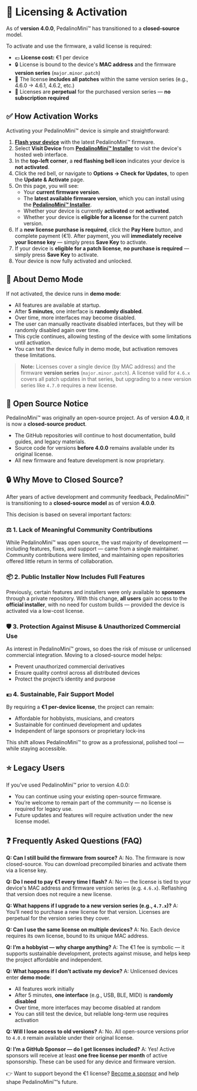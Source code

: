 # 🔐 Licensing & Activation

As of **version 4.0.0**, PedalinoMini™ has transitioned to a **closed-source** model.

To activate and use the firmware, a valid license is required:

- 💶 **License cost:** €1 per device
- 🔒 License is bound to the device's **MAC address** and the firmware **version series** (`major.minor.patch`)
- 🔁 The license **includes all patches** within the same version series (e.g., 4.6.0 → 4.6.1, 4.6.2, etc.)
- 🎫 Licenses are **perpetual** for the purchased version series — **no subscription required**

## ✅ How Activation Works

Activating your PedalinoMini™ device is simple and straightforward:

1. [**Flash your device**](http://alf45tar.github.io/PedalinoMini) with the latest PedalinoMini™ firmware.
2. Select **Visit Device** from [**PedalinoMini™ Installer**](http://alf45tar.github.io/PedalinoMini) to visit the device's hosted web interface.
3. In the **top-left corner**, a **red flashing bell icon** indicates your device is **not activated**.
4. Click the red bell, or navigate to **Options → Check for Updates**, to open the **Update & Activate** page.
5. On this page, you will see:
   - Your **current firmware version**.
   - The **latest available firmware version**, which you can install using the [**PedalinoMini™ Installer**](http://alf45tar.github.io/PedalinoMini/installer).
   - Whether your device is currently **activated** or **not activated**.
   - Whether your device is **eligible for a license** for the current patch version.
6. If a **new license purchase is required**, click the **Pay Here** button, and complete payment (€1).
   After payment, you will **immediately receive your license key** — simply press **Save Key** to activate.
7. If your device is **eligible for a patch license**, **no purchase is required** — simply press **Save Key** to activate.
8. Your device is now fully activated and unlocked.

## 🧪 About Demo Mode

If not activated, the device runs in **demo mode**:

- All features are available at startup.
- After **5 minutes**, one interface is **randomly disabled**.
- Over time, more interfaces may become disabled.
- The user can manually reactivate disabled interfaces, but they will be randomly disabled again over time.
- This cycle continues, allowing testing of the device with some limitations until activation.
- You can test the device fully in demo mode, but activation removes these limitations.

> **Note:** Licenses cover a single device (by MAC address) and the firmware **version series** (`major.minor.patch`).
> A license valid for `4.6.x` covers all patch updates in that series, but upgrading to a new version series like `4.7.0` requires a new license.

## 🚫 Open Source Notice

PedalinoMini™ was originally an open-source project. As of version **4.0.0**, it is now a **closed-source product**.

- The GitHub repositories will continue to host documentation, build guides, and legacy materials.
- Source code for versions **before 4.0.0** remains available under its original license.
- All new firmware and feature development is now proprietary.

## 🔒 Why Move to Closed Source?

After years of active development and community feedback, PedalinoMini™ is transitioning to a **closed-source model** as of version **4.0.0**.

This decision is based on several important factors:

### ⚖️ 1. Lack of Meaningful Community Contributions

While PedalinoMini™ was open source, the vast majority of development — including features, fixes, and support — came from a single maintainer. Community contributions were limited, and maintaining open repositories offered little return in terms of collaboration.

### 📦 2. Public Installer Now Includes Full Features

Previously, certain features and installers were only available to **sponsors** through a private repository.
With this change, **all users** gain access to the **official installer**, with no need for custom builds — provided the device is activated via a low-cost license.

### 🛡️ 3. Protection Against Misuse & Unauthorized Commercial Use

As interest in PedalinoMini™ grows, so does the risk of misuse or unlicensed commercial integration. Moving to a closed-source model helps:

- Prevent unauthorized commercial derivatives
- Ensure quality control across all distributed devices
- Protect the project’s identity and purpose

### 💶 4. Sustainable, Fair Support Model

By requiring a **€1 per-device license**, the project can remain:

- Affordable for hobbyists, musicians, and creators
- Sustainable for continued development and updates
- Independent of large sponsors or proprietary lock-ins

This shift allows PedalinoMini™ to grow as a professional, polished tool — while staying accessible.

## ⭐ Legacy Users

If you've used PedalinoMini™ prior to version 4.0.0:

- You can continue using your existing open-source firmware.
- You’re welcome to remain part of the community — no license is required for legacy use.
- Future updates and features will require activation under the new license model.

## ❓ Frequently Asked Questions (FAQ)

**Q: Can I still build the firmware from source?**
A: No. The firmware is now closed-source. You can download precompiled binaries and activate them via a license key.

**Q: Do I need to pay €1 every time I flash?**
A: No — the license is tied to your device's MAC address and firmware version series (e.g. `4.6.x`). Reflashing that version does not require a new license.

**Q: What happens if I upgrade to a new version series (e.g., `4.7.x`)?**
A: You’ll need to purchase a new license for that version. Licenses are perpetual for the version series they cover.

**Q: Can I use the same license on multiple devices?**
A: No. Each device requires its own license, bound to its unique MAC address.

**Q: I’m a hobbyist — why charge anything?**
A: The €1 fee is symbolic — it supports sustainable development, protects against misuse, and helps keep the project affordable and independent.

**Q: What happens if I don’t activate my device?**
A: Unlicensed devices enter **demo mode**:

- All features work initially
- After 5 minutes, **one interface** (e.g., USB, BLE, MIDI) is **randomly disabled**
- Over time, more interfaces may become disabled at random
- You can still test the device, but reliable long-term use requires activation

**Q: Will I lose access to old versions?**
A: No. All open-source versions prior to `4.0.0` remain available under their original license.

**Q: I’m a GitHub Sponsor — do I get licenses included?**
A: Yes! Active sponsors will receive at least **one free license per month** of active sponsorship. These can be used for any device and firmware version.

👉 Want to support beyond the €1 license? [Become a sponsor](https://github.com/sponsors/alf45tar) and help shape PedalinoMini™’s future.
